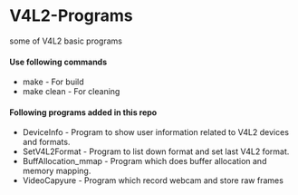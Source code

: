 # V4L2-Programs
some of V4L2 basic programs 

#### Use following commands 
* make - For build
* make clean - For cleaning 

#### Following programs added in this repo
* DeviceInfo - Program to show user information related to V4L2 devices and formats.
* SetV4L2Format - Program to list down format and set last V4L2 format.
* BuffAllocation_mmap - Program which does buffer allocation and memory mapping.
* VideoCapyure - Program which record webcam and store raw frames
